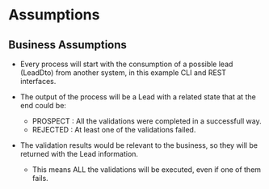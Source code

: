 # Assumptions

## Business Assumptions 

* Every process will start with the consumption of a possible lead (LeadDto) from another system, in this 
example CLI and REST interfaces.

* The output of the process will be a Lead with a related state that at the end could be:
  * PROSPECT : All the validations were completed in a successfull way.
  * REJECTED : At least one of the validations failed.

* The validation results would be relevant to the business, so they will be returned with the Lead information.
  * This means ALL the validations will be executed, even if one of them fails.